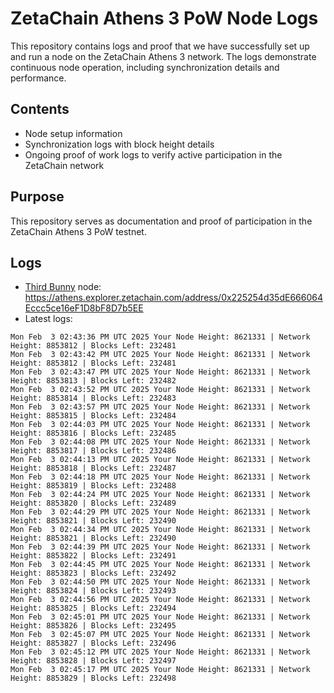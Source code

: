 # ZetaChain Athens 3 PoW Node Logs
This repository contains logs and proof that we have successfully set up and run a node on the ZetaChain Athens 3 network. The logs demonstrate continuous node operation, including synchronization details and performance.

## Contents
- Node setup information
- Synchronization logs with block height details
- Ongoing proof of work logs to verify active participation in the ZetaChain network

## Purpose
This repository serves as documentation and proof of participation in the ZetaChain Athens 3 PoW testnet.

## Logs

- [Third Bunny](https://thirdbunny.xyz/) node: https://athens.explorer.zetachain.com/address/0x225254d35dE666064Eccc5ce16eF1D8bF8D7b5EE
- Latest logs:
```
Mon Feb  3 02:43:36 PM UTC 2025 Your Node Height: 8621331 | Network Height: 8853812 | Blocks Left: 232481
Mon Feb  3 02:43:42 PM UTC 2025 Your Node Height: 8621331 | Network Height: 8853812 | Blocks Left: 232481
Mon Feb  3 02:43:47 PM UTC 2025 Your Node Height: 8621331 | Network Height: 8853813 | Blocks Left: 232482
Mon Feb  3 02:43:52 PM UTC 2025 Your Node Height: 8621331 | Network Height: 8853814 | Blocks Left: 232483
Mon Feb  3 02:43:57 PM UTC 2025 Your Node Height: 8621331 | Network Height: 8853815 | Blocks Left: 232484
Mon Feb  3 02:44:03 PM UTC 2025 Your Node Height: 8621331 | Network Height: 8853816 | Blocks Left: 232485
Mon Feb  3 02:44:08 PM UTC 2025 Your Node Height: 8621331 | Network Height: 8853817 | Blocks Left: 232486
Mon Feb  3 02:44:13 PM UTC 2025 Your Node Height: 8621331 | Network Height: 8853818 | Blocks Left: 232487
Mon Feb  3 02:44:18 PM UTC 2025 Your Node Height: 8621331 | Network Height: 8853819 | Blocks Left: 232488
Mon Feb  3 02:44:24 PM UTC 2025 Your Node Height: 8621331 | Network Height: 8853820 | Blocks Left: 232489
Mon Feb  3 02:44:29 PM UTC 2025 Your Node Height: 8621331 | Network Height: 8853821 | Blocks Left: 232490
Mon Feb  3 02:44:34 PM UTC 2025 Your Node Height: 8621331 | Network Height: 8853821 | Blocks Left: 232490
Mon Feb  3 02:44:39 PM UTC 2025 Your Node Height: 8621331 | Network Height: 8853822 | Blocks Left: 232491
Mon Feb  3 02:44:45 PM UTC 2025 Your Node Height: 8621331 | Network Height: 8853823 | Blocks Left: 232492
Mon Feb  3 02:44:50 PM UTC 2025 Your Node Height: 8621331 | Network Height: 8853824 | Blocks Left: 232493
Mon Feb  3 02:44:56 PM UTC 2025 Your Node Height: 8621331 | Network Height: 8853825 | Blocks Left: 232494
Mon Feb  3 02:45:01 PM UTC 2025 Your Node Height: 8621331 | Network Height: 8853826 | Blocks Left: 232495
Mon Feb  3 02:45:07 PM UTC 2025 Your Node Height: 8621331 | Network Height: 8853827 | Blocks Left: 232496
Mon Feb  3 02:45:12 PM UTC 2025 Your Node Height: 8621331 | Network Height: 8853828 | Blocks Left: 232497
Mon Feb  3 02:45:17 PM UTC 2025 Your Node Height: 8621331 | Network Height: 8853829 | Blocks Left: 232498
```
